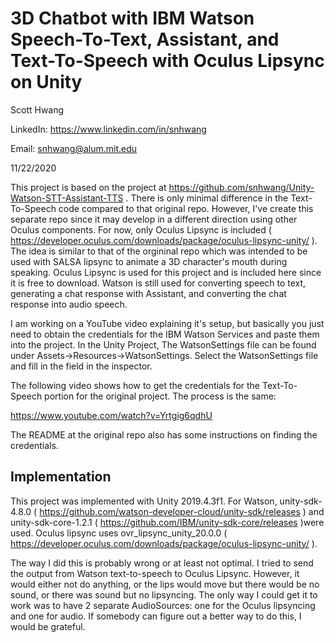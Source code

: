 # 3D Chatbot with IBM Watson Speech-To-Text, Assistant, and Text-To-Speech with Oculus Lipsync on Unity

Scott Hwang

LinkedIn: https://www.linkedin.com/in/snhwang

Email: snhwang@alum.mit.edu

11/22/2020

This project is based on the project at https://github.com/snhwang/Unity-Watson-STT-Assistant-TTS . There is only minimal difference in the Text-To-Speech code compared to that original repo. However, I've create this separate repo since it may develop in a different direction using other Oculus components. For now, only Oculus Lipsync is included ( https://developer.oculus.com/downloads/package/oculus-lipsync-unity/ ). The idea is similar to that of the orgininal repo which was intended to be used with SALSA lipsync to animate a 3D character's mouth during speaking. Oculus Lipsync is used for this project and is included here since it is free to download. Watson is still used for converting speech to text, generating a chat response with Assistant, and converting the chat response into audio speech. 

I am working on a YouTube video explaining it's setup, but basically you just need to obtain the credentials for the IBM Watson Services and paste them into the project. In the Unity Project, The WatsonSettings file can be found under Assets->Resources->WatsonSettings. Select the WatsonSettings file and fill in the field in the inspector.

The following video shows how to get the credentials for the Text-To-Speech portion for the original project. The process is the same:

https://www.youtube.com/watch?v=Yrtgig6qdhU

The README at the original repo also has some instructions on finding the credentials.

## Implementation

This project was implemented with Unity 2019.4.3f1. For Watson, unity-sdk-4.8.0 ( https://github.com/watson-developer-cloud/unity-sdk/releases ) and unity-sdk-core-1.2.1 ( https://github.com/IBM/unity-sdk-core/releases )were used. Oculus lipsync uses ovr_lipsync_unity_20.0.0 ( https://developer.oculus.com/downloads/package/oculus-lipsync-unity/ ).

The way I did this is probably wrong or at least not optimal. I tried to send the output from Watson text-to-speech to Oculus Lipsync. However, it would either not do anything, or the lips would move but there would be no sound, or there was sound but no lipsyncing. The only way I could get it to work was to have 2 separate AudioSources: one for the Oculus lipsyncing and one for audio.  If somebody can figure out a better way to do this, I would be grateful.


